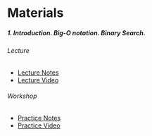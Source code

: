 # Materials

##### 1. Introduction. Big-O notation. Binary Search. 

###### Lecture
- [Lecture Notes](Lecture-1-Introduction.pdf)
- [Lecture Video](https://drive.google.com/file/d/11V5mtlzmvt2x6R59u9eWstodRtdsjyiB/view?usp=sharing)
###### Workshop
- [Practice Notes](Practice-1-Introduction.pdf)
- [Practice Video](https://drive.google.com/file/d/1ov-bp3M8Q2sjEzpqkcbsoXOJxnm-ZzJB/view?usp=sharing)

